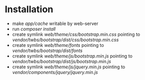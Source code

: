 # Installation

* make _app/cache_ writable by web-server
* run _composer install_
* create symlink _web/theme/css/bootstrap.min.css_ pointing to _vendor/twbs/bootstrap/dist/css/bootstrap.min.css_
* create symlink _web/theme/fonts_ pointing to _vendor/twbs/bootstrap/dist/fonts_
* create symlink _web/theme/js/bootstrap.min.js_ pointing to _vendor/twbs/bootstrap/dist/js/bootstrap.min.js_
* create symlink _web/theme/js/jquery.min.js_ pointing to _vendor/components/jquery/jquery.min.js_
